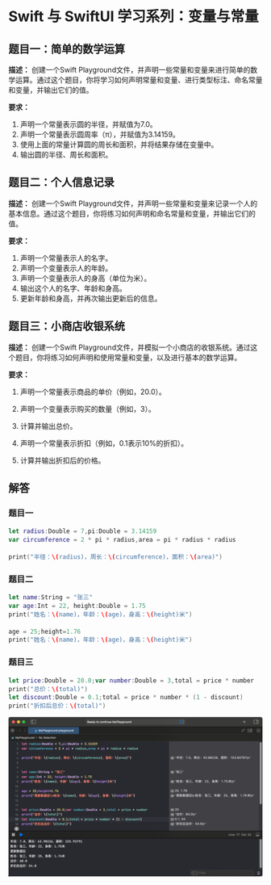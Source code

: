 # Swift 与 SwiftUI 学习系列：变量与常量

## 题目一：简单的数学运算

**描述：** 创建一个Swift Playground文件，并声明一些常量和变量来进行简单的数学运算。通过这个题目，你将学习如何声明常量和变量、进行类型标注、命名常量和变量，并输出它们的值。

**要求：**

1. 声明一个常量表示圆的半径，并赋值为7.0。
2. 声明一个常量表示圆周率（π），并赋值为3.14159。
3. 使用上面的常量计算圆的周长和面积，并将结果存储在变量中。
4. 输出圆的半径、周长和面积。

## 题目二：个人信息记录

**描述：** 创建一个Swift Playground文件，并声明一些常量和变量来记录一个人的基本信息。通过这个题目，你将练习如何声明和命名常量和变量，并输出它们的值。

**要求：**

1. 声明一个常量表示人的名字。
2. 声明一个变量表示人的年龄。
3. 声明一个变量表示人的身高（单位为米）。
4. 输出这个人的名字、年龄和身高。
5. 更新年龄和身高，并再次输出更新后的信息。

## 题目三：小商店收银系统

**描述：** 创建一个Swift Playground文件，并模拟一个小商店的收银系统。通过这个题目，你将练习如何声明和使用常量和变量，以及进行基本的数学运算。

**要求：**

1. 声明一个常量表示商品的单价（例如，20.0）。

2. 声明一个变量表示购买的数量（例如，3）。

3. 计算并输出总价。

4. 声明一个常量表示折扣（例如，0.1表示10%的折扣）。

5. 计算并输出折扣后的价格。

## 解答

### 题目一

```swift
let radius:Double = 7,pi:Double = 3.14159
var circumference = 2 * pi * radius,area = pi * radius * radius

print("半径：\(radius)，周长：\(circumference)，面积：\(area)")
```

### 题目二

```swift
let name:String = "张三"
var age:Int = 22, height:Double = 1.75
print("姓名：\(name)，年龄：\(age)，身高：\(height)米")

age = 25;height=1.76
print("姓名：\(name)，年龄：\(age)，身高：\(height)米")
```

### 题目三

```swift
let price:Double = 20.0;var number:Double = 3,total = price * number
print("总价：\(total)")
let discount:Double = 0.1;total = price * number * (1 - discount)
print("折扣后总价：\(total)")
```

![image-20240705235736765](./变量与常量.assets/image-20240705235736765.png)
